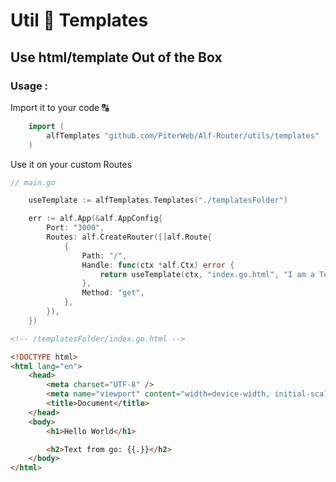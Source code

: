 # Util 🧩 Templates

## Use html/template Out of the Box

### Usage :

Import it to your code 🔠

```go
    import (
        alfTemplates "github.com/PiterWeb/Alf-Router/utils/templates"
    )
```

Use it on your custom Routes

```go
// main.go

    useTemplate := alfTemplates.Templates("./templatesFolder")

    err := alf.App(&alf.AppConfig{
    	Port: "3000",
    	Routes: alf.CreateRouter([]alf.Route{
    		{
				Path: "/",
				Handle: func(ctx *alf.Ctx) error {
					return useTemplate(ctx, "index.go.html", "I am a Text")
				},
				Method: "get",
			},
    	}),
    })
```

```html
<!-- /templatesFolder/index.go.html -->

<!DOCTYPE html>
<html lang="en">
    <head>
        <meta charset="UTF-8" />
        <meta name="viewport" content="width=device-width, initial-scale=1.0" />
        <title>Document</title>
    </head>
    <body>
        <h1>Hello World</h1>

        <h2>Text from go: {{.}}</h2>
    </body>
</html>
```
